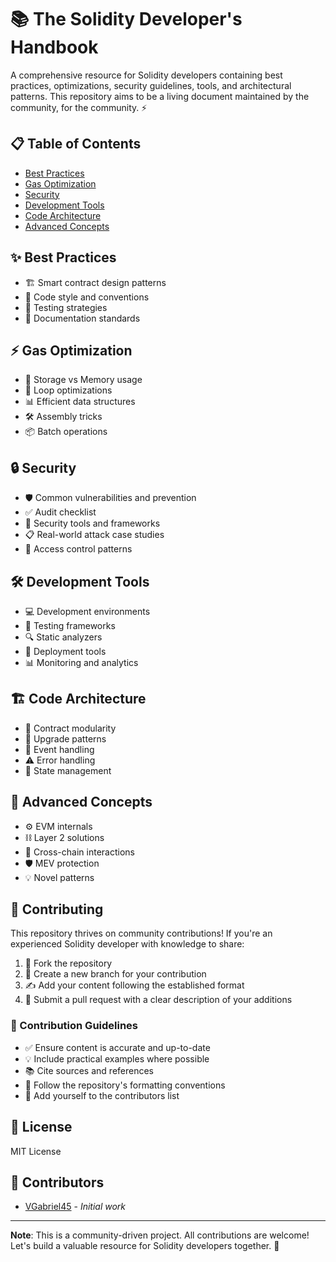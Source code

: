 # 📚 The Solidity Developer's Handbook

A comprehensive resource for Solidity developers containing best practices, optimizations, security guidelines, tools, and architectural patterns. This repository aims to be a living document maintained by the community, for the community. ⚡️

## 📋 Table of Contents

- [Best Practices](#best-practices)
- [Gas Optimization](#gas-optimization) 
- [Security](#security)
- [Development Tools](#development-tools)
- [Code Architecture](#code-architecture)
- [Advanced Concepts](#advanced-concepts)

## ✨ Best Practices
- 🏗️ Smart contract design patterns
- 📝 Code style and conventions
- 🧪 Testing strategies
- 📖 Documentation standards

## ⚡ Gas Optimization
- 💾 Storage vs Memory usage
- 🔄 Loop optimizations
- 📊 Efficient data structures
- 🛠️ Assembly tricks
- 📦 Batch operations

## 🔒 Security
- 🛡️ Common vulnerabilities and prevention
- ✅ Audit checklist
- 🔧 Security tools and frameworks
- 📋 Real-world attack case studies
- 🚪 Access control patterns

## 🛠️ Development Tools
- 💻 Development environments
- 🧪 Testing frameworks
- 🔍 Static analyzers
- 🚀 Deployment tools
- 📊 Monitoring and analytics

## 🏗️ Code Architecture
- 🧩 Contract modularity
- 🔄 Upgrade patterns
- 📡 Event handling
- ⚠️ Error handling
- 💾 State management

## 🔬 Advanced Concepts
- ⚙️ EVM internals
- ⛓️ Layer 2 solutions
- 🌉 Cross-chain interactions
- 🛡️ MEV protection
- 💡 Novel patterns

## 🤝 Contributing

This repository thrives on community contributions! If you're an experienced Solidity developer with knowledge to share:

1. 🍴 Fork the repository
2. 🌿 Create a new branch for your contribution
3. ✍️ Add your content following the established format
4. 🚀 Submit a pull request with a clear description of your additions

### 📝 Contribution Guidelines
- ✅ Ensure content is accurate and up-to-date
- 💡 Include practical examples where possible
- 📚 Cite sources and references
- 🎨 Follow the repository's formatting conventions
- 👥 Add yourself to the contributors list

## 📄 License

MIT License

## 👥 Contributors

- [VGabriel45](https://github.com/VGabriel45) - *Initial work*

---

**Note**: This is a community-driven project. All contributions are welcome! Let's build a valuable resource for Solidity developers together. 🚀
